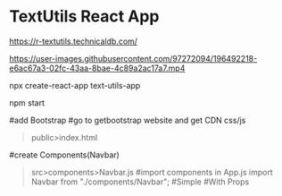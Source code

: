 # TextUtils React App

https://r-textutils.technicaldb.com/

https://user-images.githubusercontent.com/97272094/196492218-e6ac67a3-02fc-43aa-8bae-4c89a2ac17a7.mp4

npx create-react-app text-utils-app

npm start

#add Bootstrap
#go to getbootstrap website and get CDN css/js
>public>index.html

#create Components(Navbar)
>src>components>Navbar.js
#import components in App.js
import Navbar from "./components/Navbar";
<Navbar/>#Simple
<Navbar NavTitle="TextUtils"/>#With Props
